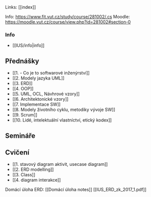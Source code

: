 Links: [[index]]

Info: https://www.fit.vut.cz/study/course/281002/.cs
Moodle: https://moodle.vut.cz/course/view.php?id=281002#section-0

### Info
- [[IUS/info|info]]

## Přednášky
- [[1.  - Co je to softwarové inženýrství]]
- [[2.  Modely jazyka UML]]
- [[3. ERD]]
- [[4. OOP]]
- [[5. UML, OCL, Návhrové vzory]]
- [[6. Architektonické vzory]]
- [[7.  Implementace SW]]
- [[8. Modely životního cyklu, metodiky vývoje SW]]
- [[9. Scrum]]
- [[10. Lidé, intelektuální vlastníctví, etický kodex]]

## Semináře

## Cvičení
- [[1. stavový diagram aktivit, usecase diagram]]
- [[2. ERD modelling]]
- [[3. Class]]
- [[4. diagram interakce]]


Domácí úloha ERD:
[[Domácí úloha notes]]
[[IUS_ERD_zk_2017_1.pdf]]